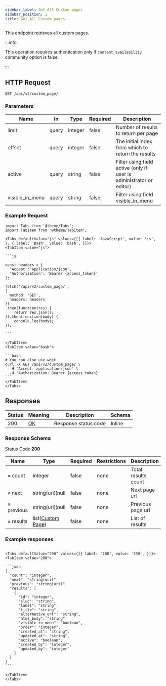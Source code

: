 ```yaml
---
sidebar_label: Get All Custom pages
sidebar_position: 1
title: Get All Custom pages
---
```


This endpoint retrieves all custom pages.


:::info

This operation requires authentication only if `content_availability` community option is false.

:::


## HTTP Request

`GET /api/v2/custom_page/`

### Parameters

|Name|In|Type|Required|Description|
|---|---|---|---|---|
|limit|query|integer|false|Number of results to return per page|
|offset|query|integer|false|The initial index from which to return the results|
|active|query|string|false|Filter using field active (only if user is administrator or editor)|
|visible_in_menu|query|string|false|Filter using field visible_in_menu|


### Example Request

````mdx-code-block
import Tabs from '@theme/Tabs';
import TabItem from '@theme/TabItem';

<Tabs defaultValue="js" values={[{ label: 'JavaScript', value: 'js', }, { label: 'Bash', value: 'bash', }]}>
<TabItem value="js">

```js

const headers = {
  'Accept':'application/json',
  'Authorization': 'Bearer {access_token}'
};

fetch('/api/v2/custom_page/',
{
  method: 'GET',
  headers: headers
})
.then(function(res) {
    return res.json();
}).then(function(body) {
    console.log(body);
});

```

</TabItem>
<TabItem value="bash">

```bash
# You can also use wget
curl -X GET /api/v2/custom_page/ \
  -H 'Accept: application/json' \
  -H 'Authorization: Bearer {access_token}'
```
</TabItem>
</Tabs>
````

## Responses

|Status|Meaning|Description|Schema|
|---|---|---|---|
|200|[OK](https://tools.ietf.org/html/rfc7231#section-6.3.1)|Response status code|Inline|

### Response Schema

Status Code **200**

|Name|Type|Required|Restrictions|Description|
|---|---|---|---|---|
|» count|integer|false|none|Total results count|
|» next|string(uri)¦null|false|none|Next page url|
|» previous|string(uri)¦null|false|none|Previous page url|
|» results|list([Custom Page](/docs/apireference/v2/schemas/custom_page))|false|none|List of results|

### Example responses


````mdx-code-block

<Tabs defaultValue="200" values={[{ label: '200', value: '200', }]}>
<TabItem value="200">

```json
{
  "count": "integer",
  "next": "string(uri)",
  "previous": "string(uri)",
  "results": [ 
    {
      "id": "integer",
      "slug": "string",
      "label": "string",
      "title": "string",
      "alternative_url": "string",
      "html_body": "string",
      "visible_in_menu": "boolean",
      "order": "integer",
      "created_at": "string",
      "updated_at": "string",
      "active": "boolean",
      "created_by": "integer",
      "updated_by": "integer"
    }    
  ]
}
```

</TabItem>
</Tabs>
````




